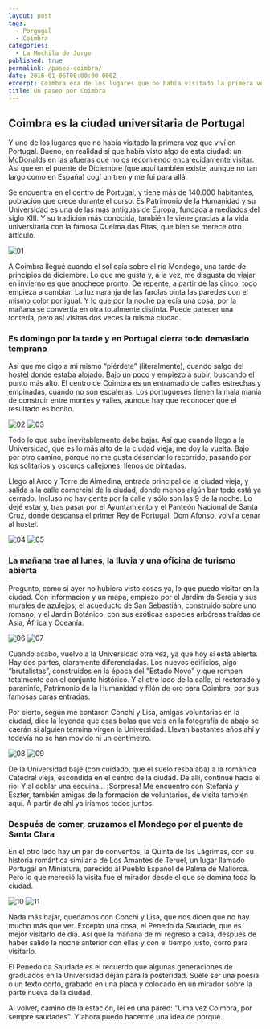 ```yaml
---
layout: post
tags:
  - Porgugal
  - Coimbra
categories:
  - La Mochila de Jorge
published: true
permalink: /paseo-coimbra/
date: 2016-01-06T00:00:00.000Z
excerpt: Coimbra era de los lugares que no había visitado la primera vez que viví en Portugal. Bueno, en realidad sí que sí que había visto algo de esta ciudad: un McDonalds en las afueras que no os recomiendo encarecidamente visitar. Así que en el puente de Diciembre (que aquí también existe, aunque no tan largo como en España) cogí un tren y me fui para allá.
title: Un paseo por Coimbra
---
```

## Coimbra es la ciudad universitaria de Portugal
Y uno de los lugares que no había visitado la primera vez que viví en Portugal. Bueno, en realidad sí que había visto algo de esta ciudad: un McDonalds en las afueras que no os recomiendo encarecidamente visitar. Así que en el puente de Diciembre (que aquí también existe, aunque no tan largo como en España) cogí un tren y me fui para allá.

Se encuentra en el centro de Portugal, y tiene más de 140.000 habitantes, población que crece durante el curso. Es Patrimonio de la Humanidad y su Universidad es una de las más antiguas de Europa, fundada a mediados del siglo XIII. Y su tradición más conocida, también le viene gracias a la vida universitaria con la famosa Queima das Fitas, que bien se merece otro artículo.

![01](https://raw.githubusercontent.com/eyrjo/archivo/e18e4efc024d9af96170c5af021b98030695244b/assets/img/coimbra/01.jpg)

A Coimbra llegué cuando el sol caía sobre el río Mondego, una tarde de principios de diciembre. Lo que me gusta y, a la vez, me disgusta de viajar en invierno es que anochece pronto. De repente, a partir de las cinco, todo empieza a cambiar. La luz naranja de las farolas pinta las paredes con el mismo color por igual. Y lo que por la noche parecía una cosa, por la mañana se convertía en otra totalmente distinta. Puede parecer una tontería, pero así visitas dos veces la misma ciudad. 

### Es domingo por la tarde y en Portugal cierra todo demasiado temprano
Así que me digo a mi mismo “piérdete” (literalmente), cuando salgo del hostel donde estaba alojado. Bajo un poco y empiezo a subir, buscando el punto más alto. El centro de Coimbra es un entramado de calles estrechas y empinadas, cuando no son escaleras. Los portugueses tienen la mala manía de construir entre montes y valles, aunque hay que reconocer que el resultado es bonito.

![02](https://raw.githubusercontent.com/eyrjo/archivo/e18e4efc024d9af96170c5af021b98030695244b/assets/img/coimbra/02.jpg)
![03](https://raw.githubusercontent.com/eyrjo/archivo/e18e4efc024d9af96170c5af021b98030695244b/assets/img/coimbra/03.jpg)

Todo lo que sube inevitablemente debe bajar. Así que cuando llego a la Universidad, que es lo más alto de la ciudad vieja, me doy la vuelta. Bajo por otro camino, porque no me gusta desandar lo recorrido, pasando por los solitarios y oscuros callejones, llenos de pintadas.

Llego al Arco y Torre de Almedina, entrada principal de la ciudad vieja, y salida a la calle comercial de la ciudad, donde menos algún bar todo está ya cerrado. Incluso no hay gente por la calle y sólo son las 9 de la noche. Lo dejé estar y, tras pasar por el Ayuntamiento y el Panteón Nacional de Santa Cruz, donde descansa el primer Rey de Portugal, Dom Afonso, volví a cenar al hostel.

![04](https://raw.githubusercontent.com/eyrjo/archivo/e18e4efc024d9af96170c5af021b98030695244b/assets/img/coimbra/04.jpg)
![05](https://raw.githubusercontent.com/eyrjo/archivo/e18e4efc024d9af96170c5af021b98030695244b/assets/img/coimbra/05.jpg)

### La mañana trae al lunes, la lluvia y una oficina de turismo abierta
Pregunto, como si ayer no hubiera visto cosas ya, lo que puedo visitar en la ciudad. Con información y un mapa, empiezo por el Jardím da Sereia y sus murales de azulejos; el acueducto de San Sebastián, construido sobre uno romano, y el Jardín Botánico, con sus exóticas especies arbóreas traídas de Asia, África y Oceanía.

![06](https://raw.githubusercontent.com/eyrjo/archivo/e18e4efc024d9af96170c5af021b98030695244b/assets/img/coimbra/06.jpg)
![07](https://raw.githubusercontent.com/eyrjo/archivo/e18e4efc024d9af96170c5af021b98030695244b/assets/img/coimbra/07.jpg)

Cuando acabo, vuelvo a la Universidad otra vez, ya que hoy sí está abierta. Hay dos partes, claramente diferenciadas. Los nuevos edificios, algo “brutalistas”, construidos en la época del "Estado Novo" y que rompen totalmente con el conjunto histórico. Y al otro lado de la calle, el rectorado y paraninfo, Patrimonio de la Humanidad y filón de oro para Coimbra, por sus famosas caras entradas.

Por cierto, según me contaron Conchi y Lisa, amigas voluntarias en la ciudad, dice la leyenda que esas bolas que veis en la fotografía de abajo se caerán si alguien termina virgen la Universidad. Llevan bastantes años ahí y todavía no se han movido ni un centímetro.

![08](https://raw.githubusercontent.com/eyrjo/archivo/1252f5f35a7d4ebf31f181a179e432ee30a7bd8a/assets/img/coimbra/08.jpg)
![09](https://raw.githubusercontent.com/eyrjo/archivo/1252f5f35a7d4ebf31f181a179e432ee30a7bd8a/assets/img/coimbra/09.jpg)

De la Universidad bajé (con cuidado, que el suelo resbalaba) a la románica Catedral vieja, escondida en el centro de la ciudad. De allí, continué hacia el rio. Y al doblar una esquina... ¡Sorpresa! Me encuentro con Stefania y Eszter, también amigas de la formación de voluntarios, de visita también aquí. A partir de ahí ya iríamos todos juntos.

### Después de comer, cruzamos el Mondego por el puente de Santa Clara
En el otro lado hay un par de conventos, la Quinta de las Lágrimas, con su historia romántica similar a de Los Amantes de Teruel, un lugar llamado Portugal en Miniatura, parecido al Pueblo Español de Palma de Mallorca. Pero lo que mereció la visita fue el mirador desde el que se domina toda la ciudad.

![10](https://raw.githubusercontent.com/eyrjo/archivo/1252f5f35a7d4ebf31f181a179e432ee30a7bd8a/assets/img/coimbra/10.jpg)
![11](https://raw.githubusercontent.com/eyrjo/archivo/1252f5f35a7d4ebf31f181a179e432ee30a7bd8a/assets/img/coimbra/11.jpg)

Nada más bajar, quedamos con Conchi y Lisa, que nos dicen que no hay mucho más que ver. Excepto una cosa, el Penedo da Saudade, que es mejor visitarlo de día. Así que la mañana de mi regreso a casa, después de haber salido la noche anterior con ellas y con el tiempo justo, corro para visitarlo.

El Penedo da Saudade es el recuerdo que algunas generaciones de graduados en la Universidad dejan para la posteridad. Suele ser una poesía o un texto corto, grabado en una placa y colocado en un mirador sobre la parte nueva de la ciudad. 

Al volver, camino de la estación, leí en una pared: "Uma vez Coimbra, por sempre saudades". Y ahora puedo hacerme una idea de porqué.
